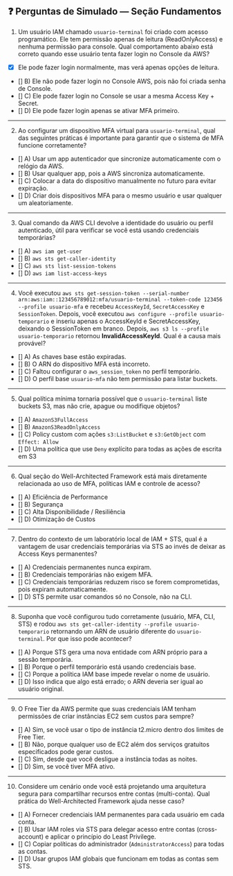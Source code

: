 ## ❓ Perguntas de Simulado — Seção Fundamentos

1. Um usuário IAM chamado `usuario-terminal` foi criado com acesso programático. Ele tem permissão apenas de leitura (ReadOnlyAccess) e nenhuma permissão para console. Qual comportamento abaixo está correto quando esse usuário tenta fazer login no Console da AWS?

- [x] Ele pode fazer login normalmente, mas verá apenas opções de leitura.
- [] B) Ele não pode fazer login no Console AWS, pois não foi criada senha de Console.
- [] C) Ele pode fazer login no Console se usar a mesma Access Key + Secret.
- [] D) Ele pode fazer login apenas se ativar MFA primeiro.

---

2. Ao configurar um dispositivo MFA virtual para `usuario-terminal`, qual das seguintes práticas é importante para garantir que o sistema de MFA funcione corretamente?

- [] A) Usar um app autenticador que sincronize automaticamente com o relógio da AWS.
- [] B) Usar qualquer app, pois a AWS sincroniza automaticamente.
- [] C) Colocar a data do dispositivo manualmente no futuro para evitar expiração.
- [] D) Criar dois dispositivos MFA para o mesmo usuário e usar qualquer um aleatoriamente.

---

3. Qual comando da AWS CLI devolve a identidade do usuário ou perfil autenticado, útil para verificar se você está usando credenciais temporárias?

- [] A) `aws iam get-user`
- [] B) `aws sts get-caller-identity`
- [] C) `aws sts list-session-tokens`
- [] D) `aws iam list-access-keys`

---

4. Você executou `aws sts get-session-token --serial-number arn:aws:iam::123456789012:mfa/usuario-terminal --token-code 123456 --profile usuario-mfa` e recebeu `AccessKeyId`, `SecretAccessKey` e `SessionToken`. Depois, você executou `aws configure --profile usuario-temporario` e inseriu apenas o AccessKeyId e SecretAccessKey, deixando o SessionToken em branco. Depois, `aws s3 ls --profile usuario-temporario` retornou **InvalidAccessKeyId**. Qual é a causa mais provável?

- [] A) As chaves base estão expiradas.
- [] B) O ARN do dispositivo MFA está incorreto.
- [] C) Faltou configurar o `aws_session_token` no perfil temporário.
- [] D) O perfil base `usuario-mfa` não tem permissão para listar buckets.

---

5. Qual política mínima tornaria possível que o `usuario-terminal` liste buckets S3, mas não crie, apague ou modifique objetos?

- [] A) `AmazonS3FullAccess`
- [] B) `AmazonS3ReadOnlyAccess`
- [] C) Policy custom com ações `s3:ListBucket` e `s3:GetObject` com `Effect: Allow`
- [] D) Uma política que use `Deny` explícito para todas as ações de escrita em S3

---

6. Qual seção do Well-Architected Framework está mais diretamente relacionada ao uso de MFA, políticas IAM e controle de acesso?

- [] A) Eficiência de Performance
- [] B) Segurança
- [] C) Alta Disponibilidade / Resiliência
- [] D) Otimização de Custos

---

7. Dentro do contexto de um laboratório local de IAM + STS, qual é a vantagem de usar credenciais temporárias via STS ao invés de deixar as Access Keys permanentes?

- [] A) Credenciais permanentes nunca expiram.
- [] B) Credenciais temporárias não exigem MFA.
- [] C) Credenciais temporárias reduzem risco se forem comprometidas, pois expiram automaticamente.
- [] D) STS permite usar comandos só no Console, não na CLI.

---

8. Suponha que você configurou tudo corretamente (usuário, MFA, CLI, STS) e rodou `aws sts get-caller-identity --profile usuario-temporario` retornando um ARN de usuário diferente do `usuario-terminal`. Por que isso pode acontecer?

- [] A) Porque STS gera uma nova entidade com ARN próprio para a sessão temporária.
- [] B) Porque o perfil temporário está usando credenciais base.
- [] C) Porque a política IAM base impede revelar o nome de usuário.
- [] D) Isso indica que algo está errado; o ARN deveria ser igual ao usuário original.

---

9. O Free Tier da AWS permite que suas credenciais IAM tenham permissões de criar instâncias EC2 sem custos para sempre?

- [] A) Sim, se você usar o tipo de instância t2.micro dentro dos limites de Free Tier.
- [] B) Não, porque qualquer uso de EC2 além dos serviços gratuitos especificados pode gerar custos.
- [] C) Sim, desde que você desligue a instância todas as noites.
- [] D) Sim, se você tiver MFA ativo.

---

10. Considere um cenário onde você está projetando uma arquitetura segura para compartilhar recursos entre contas (multi-conta). Qual prática do Well-Architected Framework ajuda nesse caso?

- [] A) Fornecer credenciais IAM permanentes para cada usuário em cada conta.
- [] B) Usar IAM roles via STS para delegar acesso entre contas (cross-account) e aplicar o princípio do Least Privilege.
- [] C) Copiar políticas do administrador (`AdministratorAccess`) para todas as contas.
- [] D) Usar grupos IAM globais que funcionam em todas as contas sem STS.


